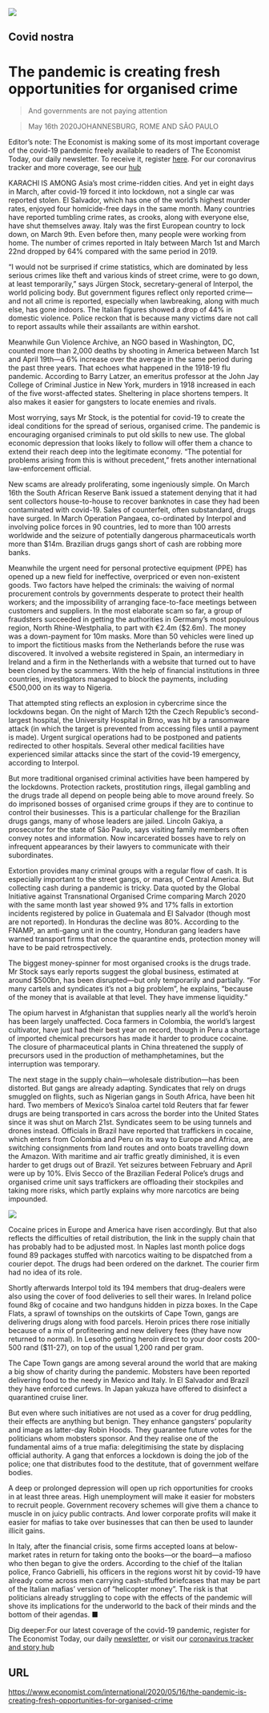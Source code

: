 ![](./images/20200516_IRD001_0.jpg)

## Covid nostra

# The pandemic is creating fresh opportunities for organised crime

> And governments are not paying attention

> May 16th 2020JOHANNESBURG, ROME AND SÃO PAULO

Editor’s note: The Economist is making some of its most important coverage of the covid-19 pandemic freely available to readers of The Economist Today, our daily newsletter. To receive it, register [here](https://www.economist.com//newslettersignup). For our coronavirus tracker and more coverage, see our [hub](https://www.economist.com//coronavirus)

KARACHI IS AMONG Asia’s most crime-ridden cities. And yet in eight days in March, after covid-19 forced it into lockdown, not a single car was reported stolen. El Salvador, which has one of the world’s highest murder rates, enjoyed four homicide-free days in the same month. Many countries have reported tumbling crime rates, as crooks, along with everyone else, have shut themselves away. Italy was the first European country to lock down, on March 9th. Even before then, many people were working from home. The number of crimes reported in Italy between March 1st and March 22nd dropped by 64% compared with the same period in 2019.

“I would not be surprised if crime statistics, which are dominated by less serious crimes like theft and various kinds of street crime, were to go down, at least temporarily,” says Jürgen Stock, secretary-general of Interpol, the world policing body. But government figures reflect only reported crime—and not all crime is reported, especially when lawbreaking, along with much else, has gone indoors. The Italian figures showed a drop of 44% in domestic violence. Police reckon that is because many victims dare not call to report assaults while their assailants are within earshot.

Meanwhile Gun Violence Archive, an NGO based in Washington, DC, counted more than 2,000 deaths by shooting in America between March 1st and April 19th—a 6% increase over the average in the same period during the past three years. That echoes what happened in the 1918-19 flu pandemic. According to Barry Latzer, an emeritus professor at the John Jay College of Criminal Justice in New York, murders in 1918 increased in each of the five worst-affected states. Sheltering in place shortens tempers. It also makes it easier for gangsters to locate enemies and rivals.

Most worrying, says Mr Stock, is the potential for covid-19 to create the ideal conditions for the spread of serious, organised crime. The pandemic is encouraging organised criminals to put old skills to new use. The global economic depression that looks likely to follow will offer them a chance to extend their reach deep into the legitimate economy. “The potential for problems arising from this is without precedent,” frets another international law-enforcement official.

New scams are already proliferating, some ingeniously simple. On March 16th the South African Reserve Bank issued a statement denying that it had sent collectors house-to-house to recover banknotes in case they had been contaminated with covid-19. Sales of counterfeit, often substandard, drugs have surged. In March Operation Pangaea, co-ordinated by Interpol and involving police forces in 90 countries, led to more than 100 arrests worldwide and the seizure of potentially dangerous pharmaceuticals worth more than $14m. Brazilian drugs gangs short of cash are robbing more banks.

Meanwhile the urgent need for personal protective equipment (PPE) has opened up a new field for ineffective, overpriced or even non-existent goods. Two factors have helped the criminals: the waiving of normal procurement controls by governments desperate to protect their health workers; and the impossibility of arranging face-to-face meetings between customers and suppliers. In the most elaborate scam so far, a group of fraudsters succeeded in getting the authorities in Germany’s most populous region, North Rhine-Westphalia, to part with €2.4m ($2.6m). The money was a down-payment for 10m masks. More than 50 vehicles were lined up to import the fictitious masks from the Netherlands before the ruse was discovered. It involved a website registered in Spain, an intermediary in Ireland and a firm in the Netherlands with a website that turned out to have been cloned by the scammers. With the help of financial institutions in three countries, investigators managed to block the payments, including €500,000 on its way to Nigeria.

That attempted sting reflects an explosion in cybercrime since the lockdowns began. On the night of March 12th the Czech Republic’s second-largest hospital, the University Hospital in Brno, was hit by a ransomware attack (in which the target is prevented from accessing files until a payment is made). Urgent surgical operations had to be postponed and patients redirected to other hospitals. Several other medical facilities have experienced similar attacks since the start of the covid-19 emergency, according to Interpol.

But more traditional organised criminal activities have been hampered by the lockdowns. Protection rackets, prostitution rings, illegal gambling and the drugs trade all depend on people being able to move around freely. So do imprisoned bosses of organised crime groups if they are to continue to control their businesses. This is a particular challenge for the Brazilian drugs gangs, many of whose leaders are jailed. Lincoln Gakiya, a prosecutor for the state of São Paulo, says visiting family members often convey notes and information. Now incarcerated bosses have to rely on infrequent appearances by their lawyers to communicate with their subordinates.

Extortion provides many criminal groups with a regular flow of cash. It is especially important to the street gangs, or maras, of Central America. But collecting cash during a pandemic is tricky. Data quoted by the Global Initiative against Transnational Organised Crime comparing March 2020 with the same month last year showed 9% and 17% falls in extortion incidents registered by police in Guatemala and El Salvador (though most are not reported). In Honduras the decline was 80%. According to the FNAMP, an anti-gang unit in the country, Honduran gang leaders have warned transport firms that once the quarantine ends, protection money will have to be paid retrospectively.

The biggest money-spinner for most organised crooks is the drugs trade. Mr Stock says early reports suggest the global business, estimated at around $500bn, has been disrupted—but only temporarily and partially. “For many cartels and syndicates it’s not a big problem”, he explains, “because of the money that is available at that level. They have immense liquidity.”

The opium harvest in Afghanistan that supplies nearly all the world’s heroin has been largely unaffected. Coca farmers in Colombia, the world’s largest cultivator, have just had their best year on record, though in Peru a shortage of imported chemical precursors has made it harder to produce cocaine. The closure of pharmaceutical plants in China threatened the supply of precursors used in the production of methamphetamines, but the interruption was temporary.

The next stage in the supply chain—wholesale distribution—has been distorted. But gangs are already adapting. Syndicates that rely on drugs smuggled on flights, such as Nigerian gangs in South Africa, have been hit hard. Two members of Mexico’s Sinaloa cartel told Reuters that far fewer drugs are being transported in cars across the border into the United States since it was shut on March 21st. Syndicates seem to be using tunnels and drones instead. Officials in Brazil have reported that traffickers in cocaine, which enters from Colombia and Peru on its way to Europe and Africa, are switching consignments from land routes and onto boats travelling down the Amazon. With maritime and air traffic greatly diminished, it is even harder to get drugs out of Brazil. Yet seizures between February and April were up by 10%. Elvis Secco of the Brazilian Federal Police’s drugs and organised crime unit says traffickers are offloading their stockpiles and taking more risks, which partly explains why more narcotics are being impounded.

![](./images/20200516_IRD002_0.jpg)

Cocaine prices in Europe and America have risen accordingly. But that also reflects the difficulties of retail distribution, the link in the supply chain that has probably had to be adjusted most. In Naples last month police dogs found 89 packages stuffed with narcotics waiting to be dispatched from a courier depot. The drugs had been ordered on the darknet. The courier firm had no idea of its role.

Shortly afterwards Interpol told its 194 members that drug-dealers were also using the cover of food deliveries to sell their wares. In Ireland police found 8kg of cocaine and two handguns hidden in pizza boxes. In the Cape Flats, a sprawl of townships on the outskirts of Cape Town, gangs are delivering drugs along with food parcels. Heroin prices there rose initially because of a mix of profiteering and new delivery fees (they have now returned to normal). In Lesotho getting heroin direct to your door costs 200-500 rand ($11-27), on top of the usual 1,200 rand per gram.

The Cape Town gangs are among several around the world that are making a big show of charity during the pandemic. Mobsters have been reported delivering food to the needy in Mexico and Italy. In El Salvador and Brazil they have enforced curfews. In Japan yakuza have offered to disinfect a quarantined cruise liner.

But even where such initiatives are not used as a cover for drug peddling, their effects are anything but benign. They enhance gangsters’ popularity and image as latter-day Robin Hoods. They guarantee future votes for the politicians whom mobsters sponsor. And they realise one of the fundamental aims of a true mafia: delegitimising the state by displacing official authority. A gang that enforces a lockdown is doing the job of the police; one that distributes food to the destitute, that of government welfare bodies.

A deep or prolonged depression will open up rich opportunities for crooks in at least three areas. High unemployment will make it easier for mobsters to recruit people. Government recovery schemes will give them a chance to muscle in on juicy public contracts. And lower corporate profits will make it easier for mafias to take over businesses that can then be used to launder illicit gains.

In Italy, after the financial crisis, some firms accepted loans at below-market rates in return for taking onto the books—or the board—a mafioso who then began to give the orders. According to the chief of the Italian police, Franco Gabrielli, his officers in the regions worst hit by covid-19 have already come across men carrying cash-stuffed briefcases that may be part of the Italian mafias’ version of “helicopter money”. The risk is that politicians already struggling to cope with the effects of the pandemic will shove its implications for the underworld to the back of their minds and the bottom of their agendas. ■

Dig deeper:For our latest coverage of the covid-19 pandemic, register for The Economist Today, our daily [newsletter](https://www.economist.com//newslettersignup), or visit our [coronavirus tracker and story hub](https://www.economist.com//coronavirus)

## URL

https://www.economist.com/international/2020/05/16/the-pandemic-is-creating-fresh-opportunities-for-organised-crime
